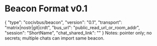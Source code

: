 <!-- status: stub; target: 150+ words -->
# Beacon Format v0.1
{
  "type": "cocivbus/beacon",
  "version": "0.1",
  "transport": "matrix|nostr|git|crdt",
  "bus_url": "public_read_url_or_room_addr",
  "session": "ShortName",
  "chat_shared_link": ""
}
Notes: pointer only; no secrets; multiple chats can import same beacon.

